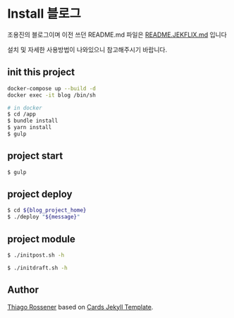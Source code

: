 # Install 블로그

조용진의 블로그이며 이전 쓰던 README.md 파일은 [README.JEKFLIX.md](./README.JEKFLIX.md) 입니다

설치 및 자세한 사용방법이 나와있으니 참고해주시기 바랍니다.

## init this project

``` bash
docker-compose up --build -d
docker exec -it blog /bin/sh

# in docker
$ cd /app
$ bundle install
$ yarn install
$ gulp
```

## project start

``` bash
$ gulp
```

## project deploy

``` bash
$ cd ${blog_project_home}
$ ./deploy "${message}"
```

## project module

``` bash
$ ./initpost.sh -h
```

``` bash
$ ./initdraft.sh -h
```

## Author

[Thiago Rossener](https://www.rossener.com/) based on [Cards Jekyll Template](https://github.com/willianjusten/cards-jekyll-template).